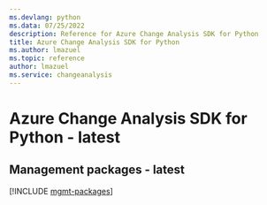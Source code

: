 ```yaml
---
ms.devlang: python
ms.data: 07/25/2022
description: Reference for Azure Change Analysis SDK for Python
title: Azure Change Analysis SDK for Python
ms.author: lmazuel
ms.topic: reference
author: lmazuel
ms.service: changeanalysis
---
```

# Azure Change Analysis SDK for Python - latest

## Management packages - latest
[!INCLUDE [mgmt-packages](change-analysis-mgmt-index.md)]